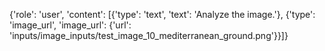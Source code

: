 {'role': 'user', 'content': [{'type': 'text', 'text': 'Analyze the image.'}, {'type': 'image_url', 'image_url': {'url': 'inputs/image_inputs/test_image_10_mediterranean_ground.png'}}]}
